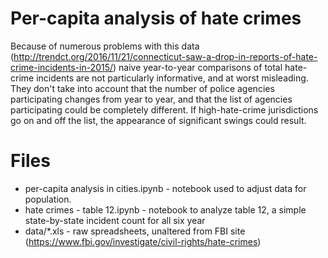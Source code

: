 # Per-capita analysis of hate crimes

Because of numerous problems with this data
(http://trendct.org/2016/11/21/connecticut-saw-a-drop-in-reports-of-hate-crime-incidents-in-2015/)
naive year-to-year comparisons of total hate-crime incidents are not
particularly informative, and at worst misleading. They don't take into
account that the number of police agencies participating changes from year
to year, and that the list of agencies participating could be completely
different. If high-hate-crime jurisdictions go on and off the list, the
appearance of significant swings could result.

# Files

* per-capita analysis in cities.ipynb - notebook used to adjust data for
population.
* hate crimes - table 12.ipynb - notebook to analyze table 12, a
simple state-by-state incident count for all six year
* data/*.xls - raw spreadsheets, unaltered from FBI site (https://www.fbi.gov/investigate/civil-rights/hate-crimes)